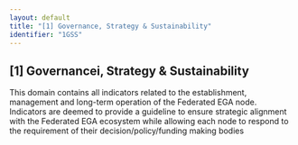 ```yaml
---
layout: default
title: "[1] Governance, Strategy & Sustainability"
identifier: "1GSS"
---
```


## [1] Governancei, Strategy & Sustainability

This domain contains all indicators related to the establishment, management and long-term operation of the Federated EGA node. Indicators are deemed to provide a guideline to ensure strategic alignment with the Federated EGA ecosystem while allowing each node to respond to the requirement of their decision/policy/funding making bodies
